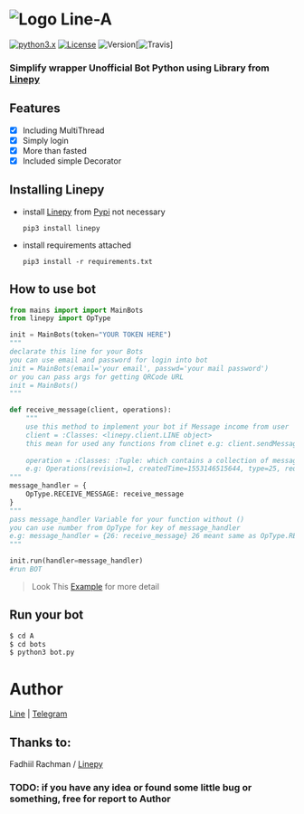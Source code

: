 #            ![Logo](https://github.com/dyseo/X/blob/master/examples/assets/LINE-sm.png) Line-A

[![python3.x](https://img.shields.io/badge/python-3.x-green.svg)](https://www.python.org/downloads/release/python-372/) [![License](https://img.shields.io/badge/MIT-License-blue.svg)](https://opensource.org/licenses/MIT) ![Version](https://img.shields.io/badge/Version-0.1-red.svg)[![Travis](https://travis-ci.org/dyseo/A.svg?branch=master)]



### Simplify wrapper Unofficial Bot Python using Library from [Linepy](https://pypi.org/project/linepy/3.0.8/)

## Features
- [x] Including MultiThread
- [x] Simply login
- [x] More than fasted
- [x] Included simple Decorator

## Installing Linepy
* install [Linepy](https://pypi.org/project/linepy/3.0.8/) from [Pypi](pypi.org) not necessary
 
     `pip3 install linepy`

* install requirements attached

     `pip3 install -r requirements.txt`
     
## How to use bot  
```python
from mains import import MainBots
from linepy import OpType

init = MainBots(token="YOUR TOKEN HERE")
"""
declarate this line for your Bots
you can use email and password for login into bot
init = MainBots(email='your email', passwd='your mail password')
or you can pass args for getting QRCode URL
init = MainBots()
"""

def receive_message(client, operations):
    """
    use this method to implement your bot if Message income from user
    client = :Classes: <linepy.client.LINE object>
    this mean for used any functions from clinet e.g: client.sendMessage(..
    
    operation = :Classes: :Tuple: which contains a collection of messages
    e.g: Operations(revision=1, createdTime=1553146515644, type=25, reqSeq=994, checksum=None, status=None, param1='0', param2=None, param3=None, message=Message( ...
"""
message_handler = {
    OpType.RECEIVE_MESSAGE: receive_message
}
"""
pass message_handler Variable for your function without ()
you can use number from OpType for key of message_handler
e.g: message_handler = {26: receive_message} 26 meant same as OpType.RECEIVE_MESSAGE
"""

init.run(handler=message_handler)
#run BOT
```

> Look This [Example](https://github.com/dyseo/A/blob/master/bots/bot.py) for more detail

## Run your bot
```bash
$ cd A
$ cd bots
$ python3 bot.py
```



# Author
[Line](line.me/ti/p/~line.bngsad) | [Telegram](t.me/alnyz)

## Thanks to:
Fadhiil Rachman / [Linepy](https://github.com/fadhiilrachman/line-py)


### TODO: if you have any idea or found some little bug or something, free for report to Author
